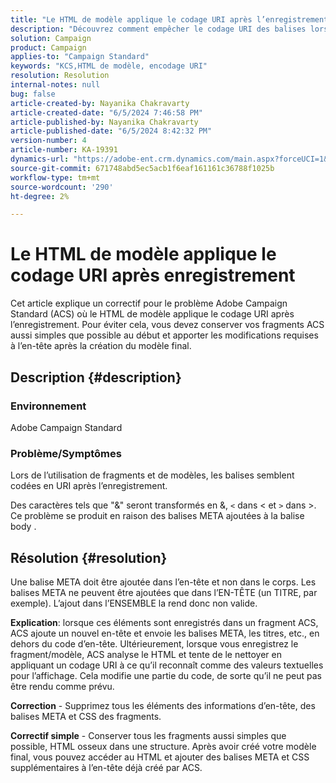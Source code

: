 ```yaml
---
title: "Le HTML de modèle applique le codage URI après l’enregistrement"
description: "Découvrez comment empêcher le codage URI des balises lors de l’utilisation de fragments et de modèles dans Adobe Campaign Standard."
solution: Campaign
product: Campaign
applies-to: "Campaign Standard"
keywords: "KCS,HTML de modèle, encodage URI"
resolution: Resolution
internal-notes: null
bug: false
article-created-by: Nayanika Chakravarty
article-created-date: "6/5/2024 7:46:58 PM"
article-published-by: Nayanika Chakravarty
article-published-date: "6/5/2024 8:42:32 PM"
version-number: 4
article-number: KA-19391
dynamics-url: "https://adobe-ent.crm.dynamics.com/main.aspx?forceUCI=1&pagetype=entityrecord&etn=knowledgearticle&id=4ae9125b-7423-ef11-840b-6045bd006b25"
source-git-commit: 671748abd5ec5acb1f6eaf161161c36788f1025b
workflow-type: tm+mt
source-wordcount: '290'
ht-degree: 2%

---
```


# Le HTML de modèle applique le codage URI après enregistrement


Cet article explique un correctif pour le problème Adobe Campaign Standard (ACS) où le HTML de modèle applique le codage URI après l’enregistrement. Pour éviter cela, vous devez conserver vos fragments ACS aussi simples que possible au début et apporter les modifications requises à l’en-tête après la création du modèle final.

## Description {#description}


### Environnement

Adobe Campaign Standard

### Problème/Symptômes

Lors de l’utilisation de fragments et de modèles, les balises semblent codées en URI après l’enregistrement.

Des caractères tels que &quot;&amp;&quot; seront transformés en &amp;, `<`  dans &lt; et `>` dans >. Ce problème se produit en raison des balises META ajoutées à la balise body .


## Résolution {#resolution}


Une balise META doit être ajoutée dans l’en-tête et non dans le corps. Les balises META ne peuvent être ajoutées que dans l’EN-TÊTE (un TITRE, par exemple). L’ajout dans l’ENSEMBLE la rend donc non valide.

<b>Explication</b>: lorsque ces éléments sont enregistrés dans un fragment ACS, ACS ajoute un nouvel en-tête et envoie les balises META, les titres, etc., en dehors du code d’en-tête. Ultérieurement, lorsque vous enregistrez le fragment/modèle, ACS analyse le HTML et tente de le nettoyer en appliquant un codage URI à ce qu’il reconnaît comme des valeurs textuelles pour l’affichage. Cela modifie une partie du code, de sorte qu’il ne peut pas être rendu comme prévu.

<b>Correction</b> - Supprimez tous les éléments des informations d’en-tête, des balises META et CSS des fragments.

<b>Correctif simple</b> - Conserver tous les fragments aussi simples que possible, HTML osseux dans une structure. Après avoir créé votre modèle final, vous pouvez accéder au HTML et ajouter des balises META et CSS supplémentaires à l’en-tête déjà créé par ACS.
